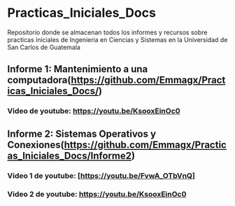 # Practicas_Iniciales_Docs
 Repositorio donde se almacenan todos los informes y recursos sobre practicas iniciales de Ingenieria en Ciencias y Sistemas en la Universidad de San Carlos de Guatemala

## Informe 1: Mantenimiento a una computadora(https://github.com/Emmagx/Practicas_Iniciales_Docs/)
### Video de youtube: https://youtu.be/KsooxEinOc0

## Informe 2: Sistemas Operativos y Conexiones(https://github.com/Emmagx/Practicas_Iniciales_Docs/Informe2)
### Video 1 de youtube: [https://youtu.be/FvwA_OTbVnQ]
### Video 2 de youtube: https://youtu.be/KsooxEinOc0
